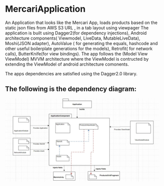 # MercariApplication
An Application that looks like the Mercari App, loads products based on the static json files from AWS S3 URL , in a tab layout using viewpager
The application is built using Dagger2(for dependency injections), Android architecture components( Viewmodel, LiveData, MutableLiveData), Moshi(JSON adapter), AutoValue ( for generating the equals, hashcode and other useful boilerplate generations for the models), Retrofit( for network calls), ButterKnife(for view bindings).
The app follows the (Model View ViewModel) MVVM architecture where the ViewModel is contructed by extending the ViewModel of android architecture comonents.

The apps dependencies are satisfied using the Dagger2.0 library.

## The following is the dependency diagram:
![Dagger2 dependency diagram](./doc-img/Dagger2.JPG)
